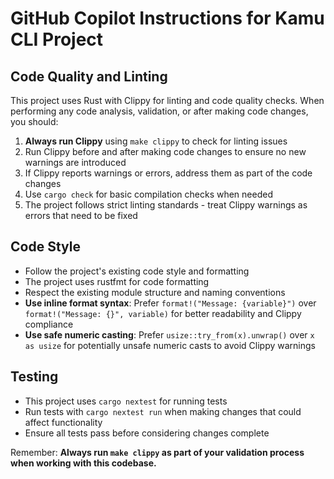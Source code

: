 # GitHub Copilot Instructions for Kamu CLI Project

## Code Quality and Linting

This project uses Rust with Clippy for linting and code quality checks. When performing any code analysis, validation, or after making code changes, you should:

1. **Always run Clippy** using `make clippy` to check for linting issues
2. Run Clippy before and after making code changes to ensure no new warnings are introduced
3. If Clippy reports warnings or errors, address them as part of the code changes
4. Use `cargo check` for basic compilation checks when needed
5. The project follows strict linting standards - treat Clippy warnings as errors that need to be fixed

## Code Style
- Follow the project's existing code style and formatting
- The project uses rustfmt for code formatting
- Respect the existing module structure and naming conventions
- **Use inline format syntax**: Prefer `format!("Message: {variable}")` over `format!("Message: {}", variable)` for better readability and Clippy compliance
- **Use safe numeric casting**: Prefer `usize::try_from(x).unwrap()` over `x as usize` for potentially unsafe numeric casts to avoid Clippy warnings

## Testing
- This project uses `cargo nextest` for running tests
- Run tests with `cargo nextest run` when making changes that could affect functionality
- Ensure all tests pass before considering changes complete

Remember: **Always run `make clippy` as part of your validation process when working with this codebase.**

